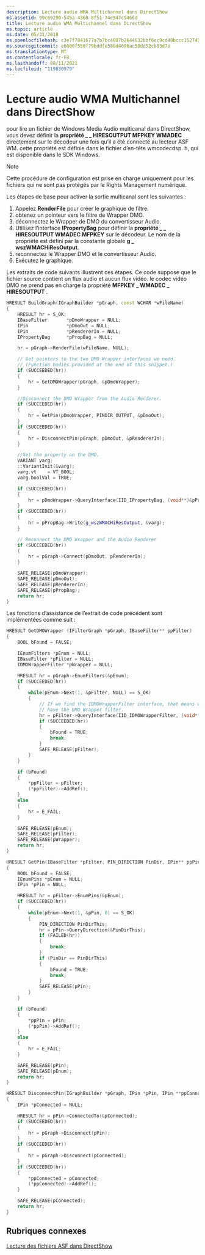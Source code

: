 ```yaml
---
description: Lecture audio WMA Multichannel dans DirectShow
ms.assetid: 99c69290-545a-4368-8f51-74e547c9466d
title: Lecture audio WMA Multichannel dans DirectShow
ms.topic: article
ms.date: 05/31/2018
ms.openlocfilehash: c3e7f7841677a7b7bc4087b2644632bbf6ec9cd48bccc15274506c6c57f96f89
ms.sourcegitcommit: e6600f550f79bddfe58bd4696ac50dd52cb03d7e
ms.translationtype: MT
ms.contentlocale: fr-FR
ms.lasthandoff: 08/11/2021
ms.locfileid: "119830979"
---
```

# <a name="multichannel-wma-audio-playback-in-directshow"></a>Lecture audio WMA Multichannel dans DirectShow

pour lire un fichier de Windows Media Audio multicanal dans DirectShow, vous devez définir la **propriété \_ \_ HIRESOUTPUT MFPKEY WMADEC** directement sur le décodeur une fois qu’il a été connecté au lecteur ASF WM. cette propriété est définie dans le fichier d’en-tête wmcodecdsp. h, qui est disponible dans le SDK Windows.

> [!Note]  
> Cette procédure de configuration est prise en charge uniquement pour les fichiers qui ne sont pas protégés par le Rights Management numérique.

 

Les étapes de base pour activer la sortie multicanal sont les suivantes :

1.  Appelez **RenderFile** pour créer le graphique de filtre.
2.  obtenez un pointeur vers le filtre de Wrapper DMO.
3.  déconnectez le Wrapper de DMO du convertisseur Audio.
4.  Utilisez l’interface **IPropertyBag** pour définir la **propriété \_ \_ HIRESOUTPUT WMADEC MFPKEY** sur le décodeur. Le nom de la propriété est défini par la constante globale **g \_ wszWMACHiResOutput**.
5.  reconnectez le Wrapper DMO et le convertisseur Audio.
6.  Exécutez le graphique.

Les extraits de code suivants illustrent ces étapes. Ce code suppose que le fichier source contient un flux audio et aucun flux vidéo. le codec vidéo DMO ne prend pas en charge la propriété **MFPKEY \_ WMADEC \_ HIRESOUTPUT** .


```C++
HRESULT BuildGraph(IGraphBuilder *pGraph, const WCHAR *wFileName)
{
    HRESULT hr = S_OK;
    IBaseFilter       *pDmoWrapper = NULL;
    IPin              *pDmoOut = NULL;
    IPin              *pRendererIn = NULL;
    IPropertyBag      *pPropBag = NULL;

    hr = pGraph->RenderFile(wFileName, NULL);

    // Get pointers to the two DMO Wrapper interfaces we need.
    // (Function bodies provided at the end of this snippet.)
    if (SUCCEEDED(hr))
    {
        hr = GetDMOWrapper(pGraph, &pDmoWrapper); 
    }

    //Disconnect the DMO Wrapper from the Audio Renderer.
    if (SUCCEEDED(hr))
    {
        hr = GetPin(pDmoWrapper, PINDIR_OUTPUT, &pDmoOut);
    }
    if (SUCCEEDED(hr))
    {
        hr = DisconnectPin(pGraph, pDmoOut, &pRendererIn);
    }

    //Set the property on the DMO.
    VARIANT varg;
    ::VariantInit(&varg);
    varg.vt    = VT_BOOL;
    varg.boolVal = TRUE;

    if (SUCCEEDED(hr))
    {
        hr = pDmoWrapper->QueryInterface(IID_IPropertyBag, (void**)&pPropBag);
    }
    if (SUCCEEDED(hr))
    {
        hr = pPropBag->Write(g_wszWMACHiResOutput, &varg);
    }

    // Reconnect the DMO Wrapper and the Audio Renderer
    if (SUCCEEDED(hr))
    {
        hr = pGraph->Connect(pDmoOut, pRendererIn);
    }

    SAFE_RELEASE(pDmoWrapper);
    SAFE_RELEASE(pDmoOut);
    SAFE_RELEASE(pRendererIn);
    SAFE_RELEASE(pPropBag);
    return hr;
}
```



Les fonctions d’assistance de l’extrait de code précédent sont implémentées comme suit :


```C++
HRESULT GetDMOWrapper (IFilterGraph *pGraph, IBaseFilter** ppFilter) 
{
    BOOL bFound = FALSE;

    IEnumFilters *pEnum = NULL;
    IBaseFilter *pFilter = NULL;
    IDMOWrapperFilter *pWrapper = NULL;

    HRESULT hr = pGraph->EnumFilters(&pEnum);
    if (SUCCEEDED(hr))
    {
        while(pEnum->Next(1, &pFilter, NULL) == S_OK)
        {
            // If we find the IDMOWrapperFilter interface, that means we 
            // have the DMO Wrapper filter. 
            hr = pFilter->QueryInterface(IID_IDMOWrapperFilter, (void**) &pWrapper);
            if (SUCCEEDED(hr))
            {
                bFound = TRUE;
                break;
            }
            SAFE_RELEASE(pFilter);
        }
    }

    if (bFound)
    {
        *ppFilter = pFilter;
        (*ppFilter)->AddRef();
    }
    else
    {
        hr = E_FAIL;
    }

    SAFE_RELEASE(pEnum);
    SAFE_RELEASE(pFilter);
    SAFE_RELEASE(pWrapper);
    return hr;
}

HRESULT GetPin(IBaseFilter *pFilter, PIN_DIRECTION PinDir, IPin** ppPin)
{
    BOOL bFound = FALSE;
    IEnumPins *pEnum = NULL;
    IPin *pPin = NULL;

    HRESULT hr = pFilter->EnumPins(&pEnum);
    if (SUCCEEDED(hr))
    {
        while(pEnum->Next(1, &pPin, 0) == S_OK)
        {
            PIN_DIRECTION PinDirThis;
            hr = pPin->QueryDirection(&PinDirThis);
            if (FAILED(hr))
            {
                break;
            }
            if (PinDir == PinDirThis)
            {
                bFound = TRUE;
                break;
            }
            SAFE_RELEASE(pPin);
        }
    }

    if (bFound)
    {
        *ppPin = pPin;
        (*ppPin)->AddRef();
    }
    else
    {
        hr = E_FAIL;
    }

    SAFE_RELEASE(pPin);
    SAFE_RELEASE(pEnum);
    return hr;
}

HRESULT DisconnectPin(IGraphBuilder *pGraph, IPin *pPin, IPin **ppConnected)
{
    IPin *pConnected = NULL;

    HRESULT hr = pPin->ConnectedTo(&pConnected);
    if (SUCCEEDED(hr))
    {
        hr = pGraph->Disconnect(pPin);
    }
    if (SUCCEEDED(hr))
    {
        hr = pGraph->Disconnect(pConnected);
    }
    if (SUCCEEDED(hr))
    {
        *ppConnected = pConnected;
        (*ppConnected)->AddRef();
    }

    SAFE_RELEASE(pConnected);
    return hr;
}
```



## <a name="related-topics"></a>Rubriques connexes

<dl> <dt>

[Lecture des fichiers ASF dans DirectShow](reading-asf-files-in-directshow.md)
</dt> </dl>

 

 



